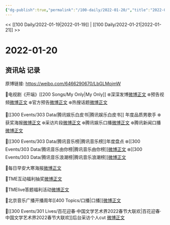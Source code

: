 ```yaml
---
{"dg-publish":true,"permalink":"/100-daily/2022-01-20/","title":"2022-01-20"}
---
```



<< [[100 Daily/2022-01-19\|2022-01-19]] | [[100 Daily/2022-01-21\|2022-01-21]] >>

# 2022-01-20

## 资讯站 记录

原博链接: https://weibo.com/6466290670/LbGLMojmW

🌟电视剧《开端》[[200 Songs/My Only\|My Only]]
❄️深深发博[微博正文](https://m.weibo.cn/6466290670/4727810326796216)
❄️预告视频[微博正文](https://m.weibo.cn/6466290670/4727725279676963)
❄️官方预告[微博正文](https://m.weibo.cn/6466290670/4727782455640553)
❄️热搜话题[微博正文](https://m.weibo.cn/6466290670/4727852001661587)

🌟[[300 Events/303 Data/腾讯娱乐白皮书\|腾讯娱乐白皮书]] 年度品质男歌手
❄️获奖海报[微博正文](https://m.weibo.cn/6466290670/4727704429270043)
❄️采访片段[微博正文](https://m.weibo.cn/6466290670/4727747379204118)
❄️腾讯娱乐口播[微博正文](https://m.weibo.cn/6466290670/4727698192074266)
❄️腾讯新闻口播[微博正文](https://m.weibo.cn/6466290670/4727726252755879)

🌟[[300 Events/303 Data/腾讯音乐榜\|腾讯音乐榜]]年度盘点
❄️[[300 Events/303 Data/腾讯音乐由你榜\|腾讯音乐由你榜]][微博正文](https://m.weibo.cn/6466290670/4727783039961913)
❄️[[300 Events/303 Data/腾讯音乐浪潮榜\|腾讯音乐浪潮榜]][微博正文](https://m.weibo.cn/6466290670/4727812063501367)

🌟每日早安大寒海报[微博正文](https://m.weibo.cn/6466290670/4727639354901984)

🌟TME互动福利抽奖[微博正文](https://m.weibo.cn/6466290670/4727701640577026)

🌟TMElive答题福利活动[微博正文](https://m.weibo.cn/6466290670/4727731570609303)

🌟北京音乐广播开播周年[[400 Topics/口播\|口播]][微博正文](https://m.weibo.cn/6466290670/4727664647344240)

🌟[[300 Events/301 Lives/百花迎春·中国文学艺术界2022春节大联欢\|百花迎春·中国文学艺术界2022春节大联欢]]后台采访个人cut [微博正文](https://m.weibo.cn/6466290670/4727691959603722)
